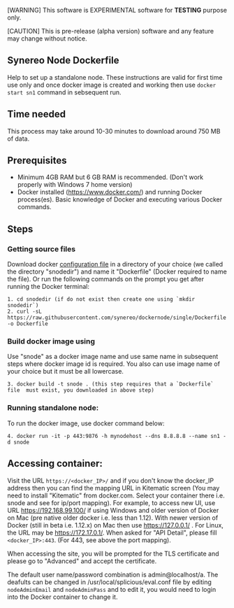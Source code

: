
[WARNING]
This software is EXPERIMENTAL software for **TESTING** purpose only. 

[CAUTION]
This is pre-release (alpha version) software and any feature may change without notice.

## Synereo Node Dockerfile

Help to set up a standalone node. These instructions are valid for first time use only and once docker image is created and working then use `docker start sn1` command in sebsequent run. 

## Time needed

This process may take around 10-30 minutes to download around 750 MB of data. 

## Prerequisites
 * Minimum 4GB RAM but 6 GB RAM is recommended. (Don't work properly with Windows 7 home version)
 * Docker installed (https://www.docker.com/) and running Docker process(es). Basic knowledge of Docker and executing various Docker commands. 
 
## Steps

### Getting source files
Download docker [configuration file](https://raw.githubusercontent.com/synereo/dockernode/single/Dockerfile) in a directory of your choice (we called the directory "snodedir") and name it "Dockerfile" (Docker required to name the file). Or run the following commands on the prompt you get after running the Docker terminal:

    1. cd snodedir (if do not exist then create one using `mkdir snodedir`)
    2. curl -sL https://raw.githubusercontent.com/synereo/dockernode/single/Dockerfile -o Dockerfile

### Build docker image using 
Use "snode" as a docker image name and use same name in subsequent steps where docker image id is required. You also can use image name of your choice but it must be all lowercase.

    3. docker build -t snode . (this step requires that a `Dockerfile` file  must exist, you downloaded in above step)

### Running standalone node:
To run the docker image, use docker command below: 

    4. docker run -it -p 443:9876 -h mynodehost --dns 8.8.8.8 --name sn1 -d snode 
  
## Accessing container:

Visit the URL `https://<docker_IP>/` and if you don't know the docker_IP address then you can find the mapping URL in Kitematic screen (You may need to install "Kitematic" from docker.com. Select your container there i.e. snode and see for ip/port mapping). For example, to access new UI, use URL https://192.168.99.100/ if using Windows and older version of Docker on Mac (pre native older docker i.e. less than 1.12). With newer version of Docker (still in beta i.e. 1.12.x) on Mac then use https://127.0.0.1/ . For Linux, the URL may be https://172.17.0.1/. When asked for "API Detail", please fill `<docker_IP>:443`. (For 443, see above the port mapping). 

When accessing the site, you will be prompted for the TLS certificate and please go to "Advanced" and accept the certificate.

The default user name/password combination is admin@localhost/a. The deafults can be changed in /usr/local/splicious/eval.conf file by editing `nodeAdminEmail` and `nodeAdminPass` and to edit it, you would need to login into the Docker container to change it.
